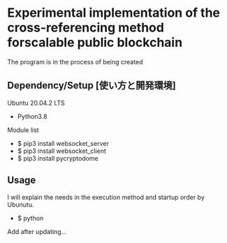 # Experimental implementation of the cross-referencing method forscalable public blockchain

The program is in the process of being created

## Dependency/Setup [使い方と開発環境]
Ubuntu 20.04.2 LTS
 - Python3.8

Module list
 - $ pip3 install websocket_server
 - $ pip3 install websocket_client
 - $ pip3 install pycryptodome


## Usage
I will explain the needs in the execution method and startup order by Ubunutu.
 - $ python


Add after updating...

